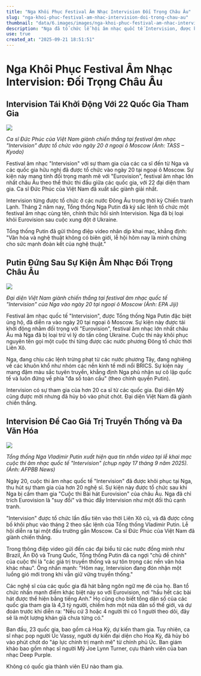 ```yaml
---
title: "Nga Khôi Phục Festival Âm Nhạc Intervision Đối Trọng Châu Âu"
slug: "nga-khoi-phuc-festival-am-nhac-intervision-doi-trong-chau-au"
thumbnail: "data/6.images/images/nga-khoi-phuc-festival-am-nhac-intervision-doi-trong-chau-au.webp"
description: "Nga đã tổ chức lễ hội âm nhạc quốc tế Intervision, được khôi phục từ thời Liên Xô, nhằm đối trọng với Eurovision. Ca sĩ Việt Nam Đức Phúc đã giành chiến thắng trong sự kiện có 22 quốc gia tham gia này."
use: true
created_at: "2025-09-21 18:51:51"
---
```


# Nga Khôi Phục Festival Âm Nhạc Intervision: Đối Trọng Châu Âu

## Intervision Tái Khởi Động Với 22 Quốc Gia Tham Gia

![](/images/20250921-00000078-kyodonews-000-3-view.webp)

*Ca sĩ Đức Phúc của Việt Nam giành chiến thắng tại festival âm nhạc "Intervision" được tổ chức vào ngày 20 ở ngoại ô Moscow (Ảnh: TASS – Kyodo)*

Festival âm nhạc "Intervision" với sự tham gia của các ca sĩ đến từ Nga và các quốc gia hữu nghị đã được tổ chức vào ngày 20 tại ngoại ô Moscow. Sự kiện này mang tính đối trọng mạnh mẽ với "Eurovision", festival âm nhạc lớn nhất châu Âu theo thể thức thi đấu giữa các quốc gia, với 22 đại diện tham gia. Ca sĩ Đức Phúc của Việt Nam đã xuất sắc giành giải nhất.

Intervision từng được tổ chức ở các nước Đông Âu trong thời kỳ Chiến tranh Lạnh. Tháng 2 năm nay, Tổng thống Nga Putin đã ký sắc lệnh tổ chức một festival âm nhạc cùng tên, chính thức hồi sinh Intervision. Nga đã bị loại khỏi Eurovision sau cuộc xung đột ở Ukraine.

Tổng thống Putin đã gửi thông điệp video nhân dịp khai mạc, khẳng định: "Văn hóa và nghệ thuật không có biên giới, lễ hội hôm nay là minh chứng cho sức mạnh đoàn kết của nghệ thuật."

## Putin Đứng Sau Sự Kiện Âm Nhạc Đối Trọng Châu Âu

![](/images/20250921-00000032-jij-000-6-view.webp)

*Đại diện Việt Nam giành chiến thắng tại festival âm nhạc quốc tế "Intervision" của Nga vào ngày 20 tại ngoại ô Moscow (Ảnh: EPA Jiji)*

Festival âm nhạc quốc tế "Intervision", được Tổng thống Nga Putin đặc biệt ủng hộ, đã diễn ra vào ngày 20 tại ngoại ô Moscow. Sự kiện này được tái khởi động nhằm đối trọng với "Eurovision", festival âm nhạc lớn nhất châu Âu mà Nga đã bị loại trừ vì lý do tấn công Ukraine. Cuộc thi này khôi phục nguyên tên gọi một cuộc thi từng được các nước phương Đông tổ chức thời Liên Xô.

Nga, đang chịu các lệnh trừng phạt từ các nước phương Tây, đang nghiêng về các khuôn khổ như nhóm các nền kinh tế mới nổi BRICS. Sự kiện này mang đậm màu sắc tuyên truyền, khẳng định Nga phủ nhận sự cô lập quốc tế và luôn đứng về phía "đa số toàn cầu" (theo chính quyền Putin).

Intervision có sự tham gia của hơn 20 ca sĩ từ các quốc gia. Đại diện Mỹ cũng được mời nhưng đã hủy bỏ vào phút chót. Đại diện Việt Nam đã giành chiến thắng.

## Intervision Đề Cao Giá Trị Truyền Thống và Đa Văn Hóa

![](/images/20250921-00000012-jij_afp-000-2-view.webp)

*Tổng thống Nga Vladimir Putin xuất hiện qua tin nhắn video tại lễ khai mạc cuộc thi âm nhạc quốc tế "Intervision" (chụp ngày 17 tháng 9 năm 2025). (Ảnh: AFPBB News)*

Ngày 20, cuộc thi âm nhạc quốc tế "Intervision" đã được khôi phục tại Nga, thu hút sự tham gia của hơn 20 nghệ sĩ. Sự kiện này được tổ chức sau khi Nga bị cấm tham gia "Cuộc thi Bài hát Eurovision" của châu Âu. Nga đã chỉ trích Eurovision là "suy đồi" và thúc đẩy Intervision như một đối thủ cạnh tranh.

"Intervision" được tổ chức lần đầu tiên vào thời Liên Xô cũ, và đã được công bố khôi phục vào tháng 2 theo sắc lệnh của Tổng thống Vladimir Putin. Lễ hội diễn ra tại một đấu trường gần Moscow. Ca sĩ Đức Phúc của Việt Nam đã giành chiến thắng.

Trong thông điệp video gửi đến các đại biểu từ các nước đồng minh như Brazil, Ấn Độ và Trung Quốc, Tổng thống Putin đã ca ngợi "chủ đề chính" của cuộc thi là "các giá trị truyền thống và sự tôn trọng các nền văn hóa khác nhau". Ông nhấn mạnh: "Hôm nay, Intervision đang đón nhận một luồng gió mới trong khi vẫn giữ vững truyền thống."

Các nghệ sĩ của các quốc gia đã hát bằng ngôn ngữ mẹ đẻ của họ. Ban tổ chức nhấn mạnh điểm khác biệt này so với Eurovision, nơi "hầu hết các bài hát được thể hiện bằng tiếng Anh." Họ cũng cho biết tổng dân số của các quốc gia tham gia là 4,3 tỷ người, chiếm hơn một nửa dân số thế giới, và dự đoán trước khi diễn ra: "Nếu cứ 3 hoặc 4 người thì có 1 người theo dõi, đây sẽ là một lượng khán giả chưa từng có."

Ban đầu, 23 quốc gia, bao gồm cả Hoa Kỳ, dự kiến tham gia. Tuy nhiên, ca sĩ nhạc pop người Úc Vassy, người dự kiến đại diện cho Hoa Kỳ, đã hủy bỏ vào phút chót do "áp lực chính trị mạnh mẽ" từ chính phủ Úc. Ban giám khảo bao gồm nhạc sĩ người Mỹ Joe Lynn Turner, cựu thành viên của ban nhạc Deep Purple.

Không có quốc gia thành viên EU nào tham gia.